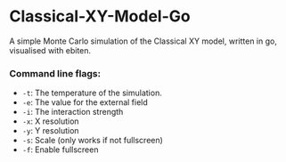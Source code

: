 # Classical-XY-Model-Go
A simple Monte Carlo simulation of the Classical XY model, written in go, visualised with ebiten.

### Command line flags:

* `-t`: The temperature of the simulation.
* `-e`: The value for the external field
* `-i`: The interaction strength
* `-x`: X resolution
* `-y`: Y resolution
* `-s`: Scale (only works if not fullscreen)
* `-f`: Enable fullscreen
